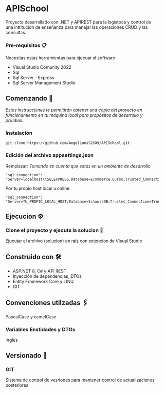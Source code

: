 # APISchool

Proyecto desarrollado con .NET y APIREST para la logistoca y control de una inttitucion de enseñanza para manejar las operaciones CRUD y las consultas. 

### Pre-requisitos 📋

Necesitas estas herramientas para ejecuar el software

- Visual Studio Comunity 2022
- Sql
- Sql Server - Express
- Sql Server Management Studio

## Comenzando 🚀

_Estas instrucciones te permitirán obtener una copia del proyecto en funcionamiento en tu máquina local para propósitos de desarrollo y pruebas._

### Instalación

```
git clone https://github.com/AngelLunaS2609/APISchool.git

```
### Edición del archivo appsettings.json

Remplazar:
_Tomando en cuenta que estas en un ambiente de desarrollo_
```
"sql_connection": "Server=localhost\\SQLEXPRESS;Database=Ecommerce.Curso;Trusted_Connection=True;"

```
Por tu propio host local u online:

```
"sql_connection": "Server=TU_PROPIO_LOCAL_HOST;Database=SchoolsDB;Trusted_Connection=True;"

```

## Ejecucion ⚙️

### Clone el proyecto y ejecuta la solucion 🔩

Ejucutar el archivo (solucion) en raiz con extencion de Visual Studio

## Construido con 🛠️

- ASP.NET 8, C# y API REST
- Inyección de dependencias, DTOs
- Entity Framework Core y LINQ
- GIT

## Convenciones utilzadas 🖇️
PascalCase y camelCase

### Variables Enstidades y DTOs
Ingles

## Versionado 📌
### GIT
Sistema de control de vesriones para mantener control de actualizaciones posteriores
